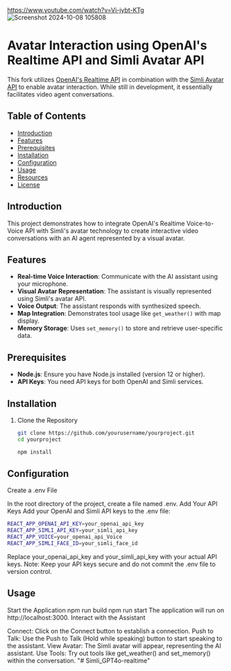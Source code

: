 https://www.youtube.com/watch?v=Vi-jybt-KTg
![Screenshot 2024-10-08 105808](https://github.com/user-attachments/assets/fbd280d9-62ca-477e-bd4c-1ce461e5f9eb)

# Avatar Interaction using OpenAI's Realtime API and Simli Avatar API

This fork utilizes [OpenAI's Realtime API](https://platform.openai.com/docs/guides/realtime) in combination with the [Simli Avatar API](https://simli.com/) to enable avatar interaction. While still in development, it essentially facilitates video agent conversations.

## Table of Contents

- [Introduction](#introduction)
- [Features](#features)
- [Prerequisites](#prerequisites)
- [Installation](#installation)
- [Configuration](#configuration)
- [Usage](#usage)
- [Resources](#resources)
- [License](#license)

## Introduction

This project demonstrates how to integrate OpenAI's Realtime Voice-to-Voice API with Simli's avatar technology to create interactive video conversations with an AI agent represented by a visual avatar.

## Features

- **Real-time Voice Interaction**: Communicate with the AI assistant using your microphone.
- **Visual Avatar Representation**: The assistant is visually represented using Simli's avatar API.
- **Voice Output**: The assistant responds with synthesized speech.
- **Map Integration**: Demonstrates tool usage like `get_weather()` with map display.
- **Memory Storage**: Uses `set_memory()` to store and retrieve user-specific data.

## Prerequisites

- **Node.js**: Ensure you have Node.js installed (version 12 or higher).
- **API Keys**: You need API keys for both OpenAI and Simli services.

## Installation

1. Clone the Repository

   ```bash
   git clone https://github.com/yourusername/yourproject.git
   cd yourproject
   ```

   ``` bash 
   npm install
   ```


## Configuration

Create a .env File

In the root directory of the project, create a file named .env.
Add Your API Keys
Add your OpenAI and Simli API keys to the .env file: 

```bash
REACT_APP_OPENAI_API_KEY=your_openai_api_key
REACT_APP_SIMLI_API_KEY=your_simli_api_key
REACT_APP_VOICE=your_openai_api_Voice
REACT_APP_SIMLI_FACE_ID=your_simli_face_id

```

Replace your_openai_api_key and your_simli_api_key with your actual API keys.
Note: Keep your API keys secure and do not commit the .env file to version control.

## Usage

Start the Application
npm run build
npm run start
The application will run on http://localhost:3000.
Interact with the Assistant

Connect: Click on the Connect button to establish a connection.
Push to Talk: Use the Push to Talk (Hold while speaking) button to start speaking to the assistant.
View Avatar: The Simli avatar will appear, representing the AI assistant.
Use Tools: Try out tools like get_weather() and set_memory() within the conversation.
"# Simli_GPT4o-realtime" 
